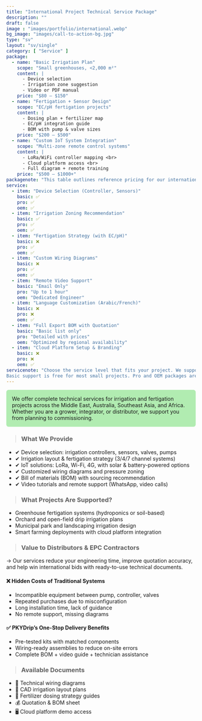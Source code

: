 ```yaml
---
title: "International Project Technical Service Package"
description: ""
draft: false
image : "images/portfolio/international.webp"
bg_image: "images/call-to-action-bg.jpg"
type: "sv"
layout: "sv/single"
category: [ "Service" ]
package:
  - name: "Basic Irrigation Plan"
    scope: "Small greenhouses, <2,000 m²"
    content: |
      - Device selection
      - Irrigation zone suggestion
      - Video or PDF manual
    price: "$80 – $150"
  - name: "Fertigation + Sensor Design"
    scope: "EC/pH fertigation projects"
    content: |
      - Dosing plan + fertilizer map
      - EC/pH integration guide
      - BOM with pump & valve sizes
    price: "$200 – $500"
  - name: "Custom IoT System Integration"
    scope: "Multi-zone remote control systems"
    content: |
      - LoRa/WiFi controller mapping <br>
      - Cloud platform access <br>
      - Full diagram + remote training
    price: "$500 – $1000+"
packagenote: "This table outlines reference pricing for our international technical services. Final costs depend on the project complexity, location, and service scope. All prices are in USD. For large-scale commercial greenhouses or orchard networks, please request a custom quotation. Long-term partners may receive service credits or discounts."
service:
  - item: "Device Selection (Controller, Sensors)"
    basic: ✅
    pro: ✅
    oem: ✅
  - item: "Irrigation Zoning Recommendation"
    basic: ✅
    pro: ✅
    oem: ✅
  - item: "Fertigation Strategy (with EC/pH)"
    basic: ❌
    pro: ✅
    oem: ✅
  - item: "Custom Wiring Diagrams"
    basic: ❌
    pro: ✅
    oem: ✅
  - item: "Remote Video Support"
    basic: "Email Only"
    pro: "Up to 1 hour"
    oem: "Dedicated Engineer"
  - item: "Language Customization (Arabic/French)"
    basic: ❌
    pro: ❌
    oem: ✅
  - item: "Full Export BOM with Quotation"
    basic: "Basic list only"
    pro: "Detailed with prices"
    oem: "Optimized by regional availability"
  - item: "Cloud Platform Setup & Branding"
    basic: ❌
    pro: ❌
    oem: ✅
servicenote: "Choose the service level that fits your project. We support flexible scaling from single-unit assistance to full OEM engineering packages.<br>
Basic support is free for most small projects. Pro and OEM packages are priced depending on complexity. OEM partners may receive long-term service credits."
---
```

<div style="background-color:#b1ecb1; padding: 15px; border-radius: 6px;">
We offer complete technical services for irrigation and fertigation projects across the Middle East, Australia, Southeast Asia, and Africa. Whether you are a grower, integrator, or distributor, we support you from planning to commissioning.
</div>



> ### What We Provide

- ✔ Device selection: irrigation controllers, sensors, valves, pumps
- ✔ Irrigation layout & fertigation strategy (3/4/7 channel systems)
- ✔ IoT solutions: LoRa, Wi-Fi, 4G, with solar & battery-powered options
- ✔ Customized wiring diagrams and pressure zoning
- ✔ Bill of materials (BOM) with sourcing recommendation
- ✔ Video tutorials and remote support (WhatsApp, video calls)


> ### What Projects Are Supported?

- Greenhouse fertigation systems (hydroponics or soil-based)
- Orchard and open-field drip irrigation plans
- Municipal park and landscaping irrigation design
- Smart farming deployments with cloud platform integration

> ### Value to Distributors & EPC Contractors

→ Our services reduce your engineering time, improve quotation accuracy, and help win international bids with ready-to-use technical documents.

  #### ❌ Hidden Costs of Traditional Systems

  - Incompatible equipment between pump, controller, valves
  - Repeated purchases due to misconfiguration
  - Long installation time, lack of guidance 
  - No remote support, missing diagrams

  #### ✅ PKYDrip’s One-Stop Delivery Benefits

  - Pre-tested kits with matched components
  - Wiring-ready assemblies to reduce on-site errors
  - Complete BOM + video guide + technician assistance

> ### Available Documents

- 🔧 Technical wiring diagrams
- 📐 CAD irrigation layout plans
- 🧪 Fertilizer dosing strategy guides
- 💰 Quotation & BOM sheet
- 🖥 Cloud platform demo access

